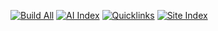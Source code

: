 <!-- Workflow status badges -->
[![Build All](https://github.com/altondavisver4/Dungeonpunk-Dev-Vault/actions/workflows/build-all.yml/badge.svg)](https://github.com/altondavisver4/Dungeonpunk-Dev-Vault/actions/workflows/build-all.yml)
[![AI Index](https://github.com/altondavisver4/Dungeonpunk-Dev-Vault/actions/workflows/build-ai-index.yml/badge.svg)](https://github.com/altondavisver4/Dungeonpunk-Dev-Vault/actions/workflows/build-ai-index.yml)
[![Quicklinks](https://github.com/altondavisver4/Dungeonpunk-Dev-Vault/actions/workflows/build-quicklinks.yml/badge.svg)](https://github.com/altondavisver4/Dungeonpunk-Dev-Vault/actions/workflows/build-quicklinks.yml)
[![Site Index](https://github.com/altondavisver4/Dungeonpunk-Dev-Vault/actions/workflows/build-site-index.yml/badge.svg)](https://github.com/altondavisver4/Dungeonpunk-Dev-Vault/actions/workflows/build-site-index.yml)
